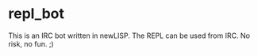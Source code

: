 repl_bot
========

This is an IRC bot written in newLISP. The REPL can be used from IRC. No risk, no fun. ;)